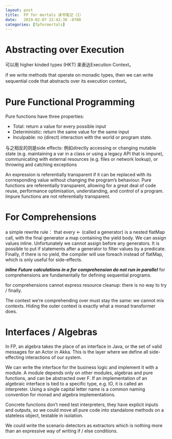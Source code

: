 ```yaml
---
layout: post
title:  FP for mortals 读书笔记（1）
date:   2019-02-07 22:42:30 -0700
categories: [fpformortals]
---
```

# Abstracting over Execution
可以用 higher kinded types (HKT) 来表达Execution Context。

if we write methods that operate on monadic types, then we can write sequential code that abstracts over its execution context。

# Pure Functional Programming
Pure functions have three properties:
+ Total: return a value for every possible input
+ Deterministic: return the same value for the same input
+ Inculpable: no (direct) interaction with the world or program state.

与之相反的则是side effects: 例如directly accessing or changing mutable state (e.g. maintaining a var in a class or using a legacy API that is impure), communicating
with external resources (e.g. files or network lookup), or throwing and catching exceptions

An expression is referentially transparent if it can be replaced with its corresponding value without changing the program’s behaviour.
Pure functions are referentially transparent, allowing for a great deal of code reuse, performance optimisation, understanding, and control of a program.
Impure functions are not referentially transparent.

# For Comprehensions
a simple rewrite rule： that every <- (called a generator) is a nested flatMap call, with the final generator a map containing the yield body.
We can assign values inline. Unfortunately we cannot assign before any generators.
It is possible to put if statements after a generator to filter values by a predicate.
Finally, if there is no yield, the compiler will use foreach instead of flatMap, which is only useful for side-effects.

***inline Future calculations in a for comprehension do not run in parallel*** for comprehensions are fundamentally for defining sequential programs.

for comprehensions cannot express resource cleanup: there is no way to try / finally. 

The context we’re comprehending over must stay the same: we cannot mix contexts. Hiding the outer context is exactly what a monad transformer does. 

# Interfaces / Algebras
In FP, an algebra takes the place of an interface in Java, or the set of valid messages for an Actor in Akka. This is the layer where we define all side-effecting interactions of our system.

We can write the interface for the business logic and implement it with a module. A module depends only on other modules, algebras and pure functions, and can be abstracted over F.
If an implementation of an algebraic interface is tied to a specific type, e.g. IO, it is called an interpreter. Using a single capital letter name is a common naming convention for monad and algebra implementations.

Concrete functions don’t need test interpreters, they have explicit inputs and outputs, so we could move all pure code into standalone methods on a stateless object, testable in isolation.

We could write the scenario detectors as extractors which is nothing more than an expressive way of writing if / else conditions.
